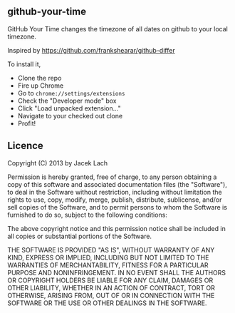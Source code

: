 github-your-time
--------------

GitHub Your Time changes the timezone of all dates on github to your local timezone.

Inspired by https://github.com/frankshearar/github-differ

To install it,

- Clone the repo
- Fire up Chrome
- Go to `chrome://settings/extensions`
- Check the "Developer mode" box
- Click "Load unpacked extension..."
- Navigate to your checked out clone
- Profit!

Licence
-------

Copyright (C) 2013 by Jacek Lach

Permission is hereby granted, free of charge, to any person obtaining a copy of this software and associated documentation files (the "Software"), to deal in the Software without restriction, including without limitation the rights to use, copy, modify, merge, publish, distribute, sublicense, and/or sell copies of the Software, and to permit persons to whom the Software is furnished to do so, subject to the following conditions:

The above copyright notice and this permission notice shall be included in all copies or substantial portions of the Software.

THE SOFTWARE IS PROVIDED "AS IS", WITHOUT WARRANTY OF ANY KIND, EXPRESS OR IMPLIED, INCLUDING BUT NOT LIMITED TO THE WARRANTIES OF MERCHANTABILITY, FITNESS FOR A PARTICULAR PURPOSE AND NONINFRINGEMENT. IN NO EVENT SHALL THE AUTHORS OR COPYRIGHT HOLDERS BE LIABLE FOR ANY CLAIM, DAMAGES OR OTHER LIABILITY, WHETHER IN AN ACTION OF CONTRACT, TORT OR OTHERWISE, ARISING FROM, OUT OF OR IN CONNECTION WITH THE SOFTWARE OR THE USE OR OTHER DEALINGS IN THE SOFTWARE.
